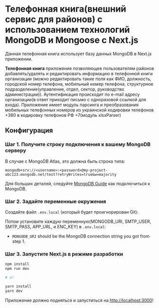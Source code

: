 # Телефонная книга(внешний сервис для районов) с использованием технологий MongoDB и Mongoose с Next.js

Данная телефонная книга использует базу данных MongoDB в Next.js приложении.

**Телефонная книга** приложение позволяющее пользователям районов добавлять/удалять и редактировать информацию в телефонной книги организации (можно редактировать такие поля как ФИО, должность, городской номер телефона, мобильный номер телефона, структурное подразделение(управление, отдел, сектор, руководство администрации)). Аутентификация происходит по e-mail адресу организации(в ответ приходит письмо с одноразовой ссылкой для входа). Приложение имеет модуль парсинга и преобразования мобильных телефонных номеров из украинской кодировки телефонов +380 в кодировку телефонов РФ +7(модуль xlsxParser)

## Конфигурация

### Шаг 1. Получите строку подключения к вашему MongoDB серверу

В случае с MongoDB Atlas, это должна быть строка типа:

```
mongodb+srv://<username>:<password>@my-project-abc123.mongodb.net/test?retryWrites=true&w=majority
```

Для больших деталей, следуйте [MongoDB Guide](https://docs.mongodb.com/guides/server/drivers/) как подключиться к MongoDB.

### Шаг 2. Задайте переменные окружения

Создайте файл `.env.local` (который будет проигнорирован Git):

Потом установите каждую переменную(MONGODB_URI,
SMTP_USER, SMTP_PASS, APP_URL, и ENC_KEY) в `.env.local`:

- `MONGODB_URI` should be the MongoDB connection string you got from step 1.

### Шаг 3. Запустите Next.js в режиме разработки

```bash
npm install
npm run dev

# or

yarn install
yarn dev
```

Приложение должно подняться и запуститься на [http://localhost:3000](http://localhost:3000)! 
